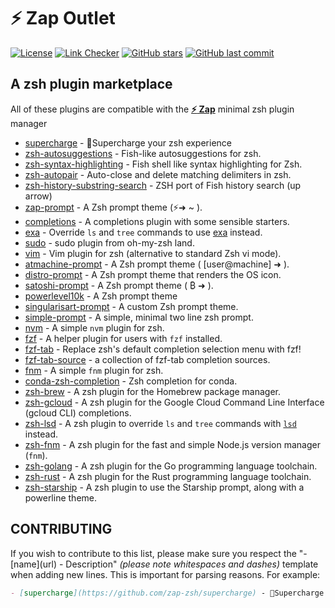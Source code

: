 # **:zap: Zap** Outlet

[![License](https://img.shields.io/github/license/zap-zsh/outlet.svg)](https://www.gnu.org/licenses/gpl-3.0.html)
[![Link Checker](https://github.com/zap-zsh/outlet/actions/workflows/markdown-links.yml/badge.svg)](https://github.com/zap-zsh/outlet/actions/workflows/markdown-links.yml)
[![GitHub stars](https://img.shields.io/github/stars/zap-zsh/outlet.svg)](https://github.com/zap-zsh/outlet/stargazers)
[![GitHub last commit](https://img.shields.io/github/last-commit/zap-zsh/outlet)](https://github.com/zap-zsh/outlet)

## A zsh plugin marketplace

All of these plugins are compatible with the [**:zap: Zap**](https://www.zapzsh.org/) minimal zsh plugin manager
- [supercharge](https://github.com/zap-zsh/supercharge) - 🔋Supercharge your zsh experience
- [zsh-autosuggestions](https://github.com/zsh-users/zsh-autosuggestions) - Fish-like autosuggestions for zsh.
- [zsh-syntax-highlighting](https://github.com/zsh-users/zsh-syntax-highlighting) - Fish shell like syntax highlighting for Zsh.
- [zsh-autopair](https://github.com/hlissner/zsh-autopair) - Auto-close and delete matching delimiters in zsh.
- [zsh-history-substring-search](https://github.com/zsh-users/zsh-history-substring-search) - ZSH port of Fish history search (up arrow)
- [zap-prompt](https://github.com/zap-zsh/zap-prompt) - A Zsh prompt theme (⚡➜ ~ ).
- [completions](https://github.com/zap-zsh/completions) - A completions plugin with some sensible starters.
- [exa](https://github.com/zap-zsh/exa) - Override `ls` and `tree` commands to use [exa](https://github.com/ogham/exa) instead.
- [sudo](https://github.com/zap-zsh/sudo) - sudo plugin from oh-my-zsh land.
- [vim](https://github.com/zap-zsh/vim) - Vim plugin for zsh (alternative to standard Zsh vi mode).
- [atmachine-prompt](https://github.com/zap-zsh/atmachine-prompt) - A Zsh prompt theme ( [user@machine] ➜ ).
- [distro-prompt](https://github.com/MAHcodes/distro-prompt) - A Zsh prompt theme that renders the OS icon.
- [satoshi-prompt](https://github.com/zap-zsh/satoshi-prompt) - A Zsh prompt theme ( ₿ ➜ ).
- [powerlevel10k](https://github.com/romkatv/powerlevel10k) - A Zsh prompt theme
- [singularisart-prompt](https://github.com/zap-zsh/singularisart-prompt) - A custom Zsh prompt theme.
- [simple-prompt](https://github.com/zettlrobert/simple-prompt) - A simple, minimal two line zsh prompt.
- [nvm](https://github.com/zap-zsh/nvm) - A simple `nvm` plugin for zsh.
- [fzf](https://github.com/zap-zsh/fzf) - A helper plugin for users with `fzf` installed.
- [fzf-tab](https://github.com/Aloxaf/fzf-tab) - Replace zsh's default completion selection menu with fzf!
- [fzf-tab-source](https://github.com/Freed-Wu/fzf-tab-source) - a collection of fzf-tab completion sources.
- [fnm](https://github.com/zap-zsh/fnm) - A simple `fnm` plugin for zsh.
- [conda-zsh-completion](https://github.com/conda-incubator/conda-zsh-completion) - Zsh completion for conda.
- [zsh-brew](https://github.com/wintermi/zsh-brew) - A zsh plugin for the Homebrew package manager.
- [zsh-gcloud](https://github.com/wintermi/zsh-gcloud) - A zsh plugin for the Google Cloud Command Line Interface (gcloud CLI) completions.
- [zsh-lsd](https://github.com/wintermi/zsh-lsd) - A zsh plugin to override `ls` and `tree` commands with [`lsd`](https://github.com/Peltoche/lsd) instead.
- [zsh-fnm](https://github.com/wintermi/zsh-fnm) - A zsh plugin for the fast and simple Node.js version manager (`fnm`).
- [zsh-golang](https://github.com/wintermi/zsh-golang) - A zsh plugin for the Go programming language toolchain.
- [zsh-rust](https://github.com/wintermi/zsh-rust) - A zsh plugin for the Rust programming language toolchain.
- [zsh-starship](https://github.com/wintermi/zsh-starship) - A zsh plugin to use the Starship prompt, along with a powerline theme.

## CONTRIBUTING
If you wish to contribute to this list, please make sure you respect the "- \[name\]\(url\) - Description" _(please note whitespaces and dashes)_ template when adding new lines. This is important for parsing reasons. For example:
```md
- [supercharge](https://github.com/zap-zsh/supercharge) - 🔋Supercharge your zsh experience
```
